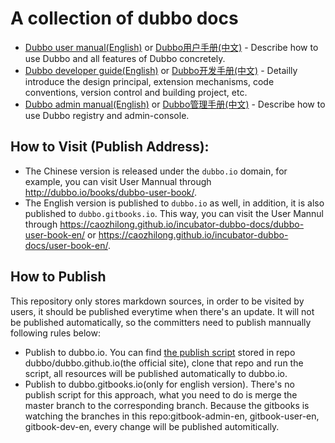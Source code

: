 # A collection of dubbo docs

* [Dubbo user manual(English)](https://caozhilong.github.io/incubator-dubbo-docs/dubbo-user-book-en/) or [Dubbo用户手册(中文)](https://caozhilong.github.io/incubator-dubbo-docs/dubbo-user-book/) - Describe how to use Dubbo and all features of Dubbo concretely.
* [Dubbo developer guide(English)](https://caozhilong.github.io/incubator-dubbo-docs/dubbo-dev-book-en/) or [Dubbo开发手册(中文)](https://caozhilong.github.io/incubator-dubbo-docs/dubbo-dev-book/) - Detailly introduce the design principal, extension mechanisms, code conventions, version control and building project, etc.
* [Dubbo admin manual(English)](https://caozhilong.github.io/incubator-dubbo-docs/dubbo-admin-book-en/) or [Dubbo管理手册(中文)](https://caozhilong.github.io/incubator-dubbo-docs/dubbo-admin-book/) - Describe how to use Dubbo registry and admin-console.

## How to Visit (Publish Address):

* The Chinese version is released under the `dubbo.io` domain, for example, you can visit User Mannual through http://dubbo.io/books/dubbo-user-book/.
* The English version is published to `dubbo.io` as well, in addition, it is also published to `dubbo.gitbooks.io`. This way, you can visit the User Mannul through https://caozhilong.github.io/incubator-dubbo-docs/dubbo-user-book-en/ or https://caozhilong.github.io/incubator-dubbo-docs/user-book-en/.

## How to Publish

This repository only stores markdown sources, in order to be visited by users, it should be published everytime when there's an update. It will not be published automatically, so the committers need to publish mannually following rules below:

* Publish to dubbo.io. You can find [the publish script](https://github.com/dubbo/dubbo.github.io/blob/master/script/deploy) stored in repo dubbo/dubbo.github.io(the official site), clone that repo and run the script, all resources will be published automatically to dubbo.io.
* Publish to dubbo.gitbooks.io(only for english version). There's no publish script for this approach, what you need to do is merge the master branch to the corresponding branch. Because the gitbooks is watching the branches in this repo:gitbook-admin-en, gitbook-user-en, gitbook-dev-en, every change will be published automitically.


